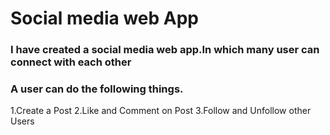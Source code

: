 # Social media web App

### I have created a social media web app.In which many user can connect with each other
### A user can do the following things.
1.Create a Post
2.Like and Comment on Post
3.Follow and Unfollow other Users